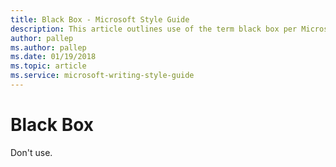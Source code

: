 ```yaml
---
title: Black Box - Microsoft Style Guide
description: This article outlines use of the term black box per Microsoft style guidelines.
author: pallep
ms.author: pallep
ms.date: 01/19/2018
ms.topic: article
ms.service: microsoft-writing-style-guide
---
```


# Black Box

Don't use. 
